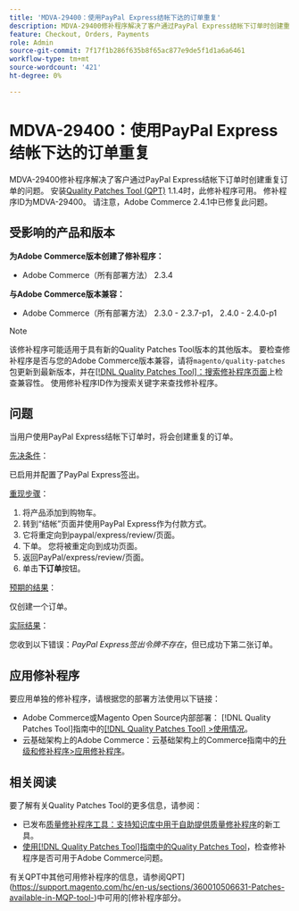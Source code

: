 ```yaml
---
title: 'MDVA-29400：使用PayPal Express结帐下达的订单重复'
description: MDVA-29400修补程序解决了客户通过PayPal Express结帐下订单时创建重复订单的问题。 安装[Quality Patches Tool (QPT)](https://experienceleague.adobe.com/en/docs/commerce-knowledge-base/kb/announcements/commerce-announcements/magento-quality-patches-released-new-tool-to-self-serve-quality-patches) 1.1.4后，即可使用此修补程序。 修补程序ID为MDVA-29400。 请注意，Adobe Commerce 2.4.1中已修复此问题。
feature: Checkout, Orders, Payments
role: Admin
source-git-commit: 7f17f1b286f635b8f65ac877e9de5f1d1a6a6461
workflow-type: tm+mt
source-wordcount: '421'
ht-degree: 0%

---
```


# MDVA-29400：使用PayPal Express结帐下达的订单重复

MDVA-29400修补程序解决了客户通过PayPal Express结帐下订单时创建重复订单的问题。 安装[Quality Patches Tool (QPT)](https://experienceleague.adobe.com/en/docs/commerce-knowledge-base/kb/announcements/commerce-announcements/magento-quality-patches-released-new-tool-to-self-serve-quality-patches) 1.1.4时，此修补程序可用。 修补程序ID为MDVA-29400。 请注意，Adobe Commerce 2.4.1中已修复此问题。

## 受影响的产品和版本

**为Adobe Commerce版本创建了修补程序：**

* Adobe Commerce（所有部署方法） 2.3.4

**与Adobe Commerce版本兼容：**

* Adobe Commerce（所有部署方法） 2.3.0 - 2.3.7-p1， 2.4.0 - 2.4.0-p1

>[!NOTE]
>
>该修补程序可能适用于具有新的Quality Patches Tool版本的其他版本。 要检查修补程序是否与您的Adobe Commerce版本兼容，请将`magento/quality-patches`包更新到最新版本，并在[[!DNL Quality Patches Tool]：搜索修补程序页面](https://experienceleague.adobe.com/en/docs/commerce-knowledge-base/kb/announcements/commerce-announcements/magento-quality-patches-released-new-tool-to-self-serve-quality-patches)上检查兼容性。 使用修补程序ID作为搜索关键字来查找修补程序。

## 问题

当用户使用PayPal Express结帐下订单时，将会创建重复的订单。

<u>先决条件</u>：

已启用并配置了PayPal Express签出。

<u>重现步骤</u>：

1. 将产品添加到购物车。
1. 转到“结帐”页面并使用PayPal Express作为付款方式。
1. 它将重定向到paypal/express/review/页面。
1. 下单。 您将被重定向到成功页面。
1. 返回PayPal/express/review/页面。
1. 单击&#x200B;**下订单**&#x200B;按钮。

<u>预期的结果</u>：

仅创建一个订单。

<u>实际结果</u>：

您收到以下错误：*PayPal Express签出令牌不存在*，但已成功下第二张订单。

## 应用修补程序

要应用单独的修补程序，请根据您的部署方法使用以下链接：

* Adobe Commerce或Magento Open Source内部部署： [!DNL Quality Patches Tool]指南中的[[!DNL Quality Patches Tool] >使用情况](/help/tools/quality-patches-tool/usage.md)。
* 云基础架构上的Adobe Commerce：云基础架构上的Commerce指南中的[升级和修补程序>应用修补程序](https://experienceleague.adobe.com/docs/commerce-cloud-service/user-guide/develop/upgrade/apply-patches.html)。

## 相关阅读

要了解有关Quality Patches Tool的更多信息，请参阅：

* 已发布[质量修补程序工具：支持知识库中用于自助提供质量修补程序](https://experienceleague.adobe.com/en/docs/commerce-knowledge-base/kb/announcements/commerce-announcements/magento-quality-patches-released-new-tool-to-self-serve-quality-patches)的新工具。
* [使用[!DNL Quality Patches Tool]指南中的Quality Patches Tool](/help/tools/quality-patches-tool/patches-available-in-qpt/check-patch-for-magento-issue-with-magento-quality-patches.md)，检查修补程序是否可用于Adobe Commerce问题。

有关QPT中其他可用修补程序的信息，请参阅QPT](https://support.magento.com/hc/en-us/sections/360010506631-Patches-available-in-MQP-tool-)中可用的[修补程序部分。
